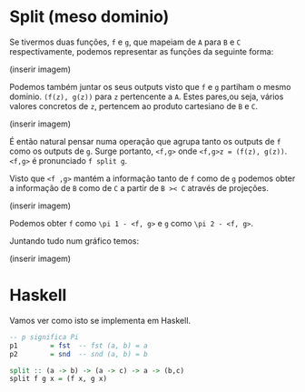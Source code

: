 # Split (meso dominio)

Se tivermos duas funções, `f` e `g`, que mapeiam de `A` para `B` e `C` respectivamente, podemos representar as funções da seguinte forma:

(inserir imagem)

Podemos também juntar os seus outputs visto que `f` e `g` partiham o mesmo dominio. `(f(z), g(z))` para `z` pertencente a `A`. Estes pares,ou seja, vários valores concretos de `z`, pertencem ao produto cartesiano de `B` e `C`.

(inserir imagem)

É então natural pensar numa operação que agrupa tanto os outputs de `f` como os outputs de `g`.
Surge portanto, `<f,g>` onde `<f,g>z = (f(z), g(z))`.
`<f,g>` é pronunciado `f split g`.

Visto que `<f ,g>` mantém a informação tanto de `f` como de `g` podemos obter a informação de `B` como de `C` a partir de `B >< C` através de projeções.

(inserir imagem)

Podemos obter `f` como `\pi 1 - <f, g>` e `g` como `\pi 2 - <f, g>`.

Juntando tudo num gráfico temos:

(inserir imagem)

# Haskell

Vamos ver como isto se implementa em Haskell.

```haskell
-- p significa Pi
p1        = fst  -- fst (a, b) = a
p2        = snd  -- snd (a, b) = b

split :: (a -> b) -> (a -> c) -> a -> (b,c)
split f g x = (f x, g x)
```
